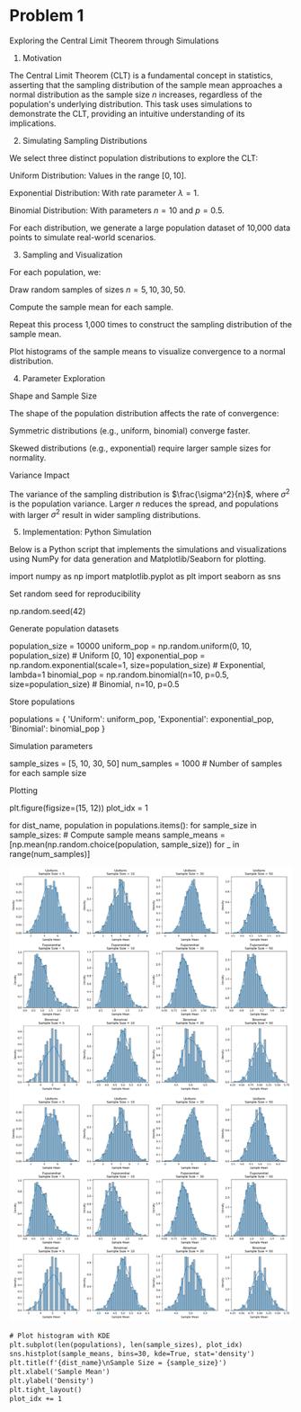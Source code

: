 # Problem 1

Exploring the Central Limit Theorem through Simulations

1. Motivation

The Central Limit Theorem (CLT) is a fundamental concept in statistics, asserting that the sampling distribution of the sample mean approaches a normal distribution as the sample size $n$ increases, regardless of the population's underlying distribution. This task uses simulations to demonstrate the CLT, providing an intuitive understanding of its implications.

2. Simulating Sampling Distributions

We select three distinct population distributions to explore the CLT:





Uniform Distribution: Values in the range $[0, 10]$.



Exponential Distribution: With rate parameter $\lambda = 1$.



Binomial Distribution: With parameters $n = 10$ and $p = 0.5$.

For each distribution, we generate a large population dataset of 10,000 data points to simulate real-world scenarios.

3. Sampling and Visualization

For each population, we:





Draw random samples of sizes $n = 5, 10, 30, 50$.



Compute the sample mean for each sample.



Repeat this process 1,000 times to construct the sampling distribution of the sample mean.



Plot histograms of the sample means to visualize convergence to a normal distribution.

4. Parameter Exploration

Shape and Sample Size

The shape of the population distribution affects the rate of convergence:





Symmetric distributions (e.g., uniform, binomial) converge faster.



Skewed distributions (e.g., exponential) require larger sample sizes for normality.

Variance Impact

The variance of the sampling distribution is $\frac{\sigma^2}{n}$, where $\sigma^2$ is the population variance. Larger $n$ reduces the spread, and populations with larger $\sigma^2$ result in wider sampling distributions.

5. Implementation: Python Simulation

Below is a Python script that implements the simulations and visualizations using NumPy for data generation and Matplotlib/Seaborn for plotting.

 import numpy as np import matplotlib.pyplot as plt import seaborn as sns

Set random seed for reproducibility

np.random.seed(42)

Generate population datasets

population_size = 10000 uniform_pop = np.random.uniform(0, 10, population_size) # Uniform [0, 10] exponential_pop = np.random.exponential(scale=1, size=population_size) # Exponential, lambda=1 binomial_pop = np.random.binomial(n=10, p=0.5, size=population_size) # Binomial, n=10, p=0.5

Store populations

populations = { 'Uniform': uniform_pop, 'Exponential': exponential_pop, 'Binomial': binomial_pop }

Simulation parameters

sample_sizes = [5, 10, 30, 50] num_samples = 1000 # Number of samples for each sample size

Plotting

plt.figure(figsize=(15, 12)) plot_idx = 1

for dist_name, population in populations.items(): for sample_size in sample_sizes: # Compute sample means sample_means = [np.mean(np.random.choice(population, sample_size)) for _ in range(num_samples)]

![alt text](image.png)
![alt text](image-1.png)

    # Plot histogram with KDE
    plt.subplot(len(populations), len(sample_sizes), plot_idx)
    sns.histplot(sample_means, bins=30, kde=True, stat='density')
    plt.title(f'{dist_name}\nSample Size = {sample_size}')
    plt.xlabel('Sample Mean')
    plt.ylabel('Density')
    plt.tight_layout()
    plot_idx += 1
